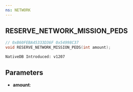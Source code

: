 ```yaml
---
ns: NETWORK
---
```

## RESERVE_NETWORK_MISSION_PEDS

```c
// 0xB60FEBA45333D36F 0x54998C37
void RESERVE_NETWORK_MISSION_PEDS(int amount);
```

```
NativeDB Introduced: v1207
```

## Parameters
* **amount**:
